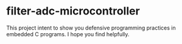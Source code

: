 # filter-adc-microcontroller
This project intent to show you defensive programming practices in embedded C programs. I hope you find helpfully. 
